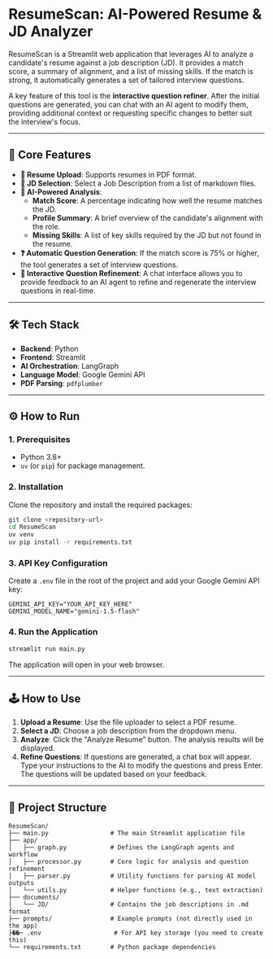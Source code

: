 # ResumeScan: AI-Powered Resume & JD Analyzer

ResumeScan is a Streamlit web application that leverages AI to analyze a candidate's resume against a job description (JD). It provides a match score, a summary of alignment, and a list of missing skills. If the match is strong, it automatically generates a set of tailored interview questions.

A key feature of this tool is the **interactive question refiner**. After the initial questions are generated, you can chat with an AI agent to modify them, providing additional context or requesting specific changes to better suit the interview's focus.

---

## 🚀 Core Features

-   **📄 Resume Upload**: Supports resumes in PDF format.
-   **📂 JD Selection**: Select a Job Description from a list of markdown files.
-   **🤖 AI-Powered Analysis**:
    -   **Match Score**: A percentage indicating how well the resume matches the JD.
    -   **Profile Summary**: A brief overview of the candidate's alignment with the role.
    -   **Missing Skills**: A list of key skills required by the JD but not found in the resume.
-   **❓ Automatic Question Generation**: If the match score is 75% or higher, the tool generates a set of interview questions.
-   **💬 Interactive Question Refinement**: A chat interface allows you to provide feedback to an AI agent to refine and regenerate the interview questions in real-time.

---

## 🛠️ Tech Stack

-   **Backend**: Python
-   **Frontend**: Streamlit
-   **AI Orchestration**: LangGraph
-   **Language Model**: Google Gemini API
-   **PDF Parsing**: `pdfplumber`

---

## ⚙️ How to Run

### 1. Prerequisites

-   Python 3.8+
-   `uv` (or `pip`) for package management.

### 2. Installation

Clone the repository and install the required packages:

```bash
git clone <repository-url>
cd ResumeScan
uv venv
uv pip install -r requirements.txt
```

### 3. API Key Configuration

Create a `.env` file in the root of the project and add your Google Gemini API key:

```
GEMINI_API_KEY="YOUR_API_KEY_HERE"
GEMINI_MODEL_NAME="gemini-1.5-flash"
```

### 4. Run the Application

```bash
streamlit run main.py
```

The application will open in your web browser.

---

## 🕹️ How to Use

1.  **Upload a Resume**: Use the file uploader to select a PDF resume.
2.  **Select a JD**: Choose a job description from the dropdown menu.
3.  **Analyze**: Click the "Analyze Resume" button. The analysis results will be displayed.
4.  **Refine Questions**: If questions are generated, a chat box will appear. Type your instructions to the AI to modify the questions and press Enter. The questions will be updated based on your feedback.

---

## 📂 Project Structure

```
ResumeScan/
├── main.py                 # The main Streamlit application file
├── app/
│   ├── graph.py            # Defines the LangGraph agents and workflow
│   ├── processor.py        # Core logic for analysis and question refinement
│   ├── parser.py           # Utility functions for parsing AI model outputs
│   └── utils.py            # Helper functions (e.g., text extraction)
├── documents/
│   └── JD/                 # Contains the job descriptions in .md format
├── prompts/                # Example prompts (not directly used in the app)
├��─ .env                    # For API key storage (you need to create this)
└── requirements.txt        # Python package dependencies
```